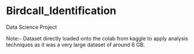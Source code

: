 # Birdcall_Identification
Data Science Project

Note:- Dataset directly loaded onto the colab from kaggle to apply analysis techniques as it was a very large dataset of around 6 GB.

